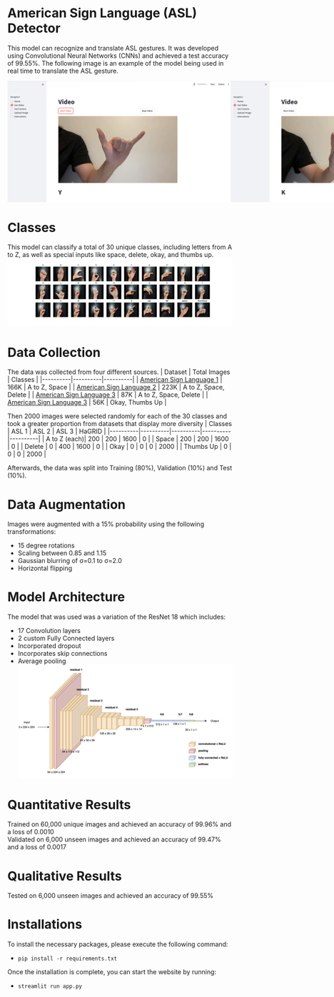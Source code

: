 # American Sign Language (ASL) Detector
This model can recognize and translate ASL gestures. It was developed using Convolutional Neural Networks (CNNs) and achieved a test accuracy of 99.55%. The following image is an example of the model being used in real time to translate the ASL gesture.
<div style="display: flex; justify-content: space-around;">
  <img src="Y.png" alt="ASL Gesture Y" style="width: 500px; height: auto;"/>
  <img src="K.png" alt="ASL Gesture K" style="width: 500px; height: auto;"/>
</div>

# Classes
This model can classify a total of 30 unique classes, including letters from A to Z, as well as special inputs like space, delete, okay, and thumbs up.
![ASL Chart](asl_chart.jpg)

# Data Collection
The data was collected from four different sources.
| Dataset | Total Images | Classes |
|----------|----------|----------|
| [American Sign Language 1](https://www.kaggle.com/datasets/kapillondhe/american-sign-language) | 166K | A to Z, Space |
| [American Sign Language 2](https://www.kaggle.com/datasets/debashishsau/aslamerican-sign-language-aplhabet-dataset)  | 223K | A to Z, Space, Delete |
| [American Sign Language 3](https://www.kaggle.com/datasets/grassknoted/asl-alphabet)  | 87K | A to Z, Space, Delete |
| [American Sign Language 3](https://www.kaggle.com/datasets/kapitanov/hagrid)  | 56K | Okay, Thumbs Up |

Then 2000 images were selected randomly for each of the 30 classes and took a greater proportion from datasets that display more diversity
| Classes | ASL 1 | ASL 2 | ASL 3 | HaGRID |
|----------|----------|----------|----------|----------|
| A to Z (each)| 200 | 200 | 1600 | 0 |
| Space | 200 | 200 | 1600 | 0 |
| Delete | 0 | 400 | 1600 | 0 |
| Okay | 0 | 0 | 0 | 2000 |
| Thumbs Up | 0 | 0 | 0 | 2000 |

Afterwards, the data was split into Training (80%), Validation (10%) and Test (10%).

# Data Augmentation
Images were augmented with a 15% probability using the following transformations:
- 15 degree rotations
- Scaling between 0.85 and 1.15
- Gaussian blurring of σ=0.1 to σ=2.0
- Horizontal flipping

# Model Architecture
The model that was used was a variation of the ResNet 18 which includes:
- 17 Convolution layers
- 2 custom Fully Connected layers
- Incorporated dropout
- Incorporates skip connections
- Average pooling
![Model Architecture](ResNet18_Model.png)

# Quantitative Results
Trained on 60,000 unique images and achieved an accuracy of 99.96% and a loss of 0.0010  
Validated on 6,000 unseen images and achieved an accuracy of 99.47% and a loss of 0.0017

# Qualitative Results
Tested on 6,000 unseen images and achieved an accuracy of 99.55%

# Installations
To install the necessary packages, please execute the following command:
- `pip install -r requirements.txt`

Once the installation is complete, you can start the website by running:
- `streamlit run app.py`
